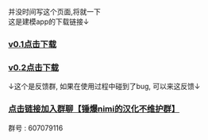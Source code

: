 并没时间写这个页面,将就一下  
这是建模app的下载链接↓  
### [v0.1点击下载](https://gitee.com/ttrtty/item-modeling-pages/attach_files/823074/download/itemModeling.apk)  
### [v0.2点击下载](https://gitee.com/ttrtty/item-modeling-pages/attach_files/835840/download/itemModelingV0_2.apk)  
↓这个是反馈群, 如果在使用过程中碰到了bug, 可以来这反馈↓  
### [点击链接加入群聊【锤爆nimi的汉化不维护群】](https://jq.qq.com/?_wv=1027&k=hodjUM7V)  
群号 : 607079116